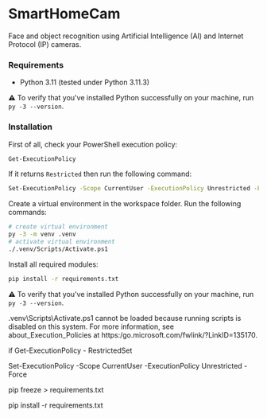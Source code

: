 # SmartHomeCam

Face and object recognition using Artificial Intelligence (AI) and Internet Protocol (IP) cameras.

### Requirements

* Python 3.11 (tested under Python 3.11.3)

:warning: To verify that you've installed Python successfully on your machine, run `py -3 --version`.

### Installation

First of all, check your PowerShell execution policy:

```sh
Get-ExecutionPolicy
```

If it returns `Restricted` then run the following command:

```sh
Set-ExecutionPolicy -Scope CurrentUser -ExecutionPolicy Unrestricted -Force
```

Create a virtual environment in the workspace folder.
Run the following commands:

```sh
# create virtual environment 
py -3 -m venv .venv
# activate virtual environment 
./.venv/Scripts/Activate.ps1
```

Install all required modules:

```sh
pip install -r requirements.txt
```

:warning: To verify that you've installed Python successfully on your machine, run `py -3 --version`.



\.venv\Scripts\Activate.ps1 cannot be loaded because running scripts is disabled on this system. For more information, see about_Execution_Policies at 
https:/go.microsoft.com/fwlink/?LinkID=135170.

if Get-ExecutionPolicy - RestrictedSet

Set-ExecutionPolicy -Scope CurrentUser -ExecutionPolicy Unrestricted -Force



pip freeze > requirements.txt

pip install -r requirements.txt